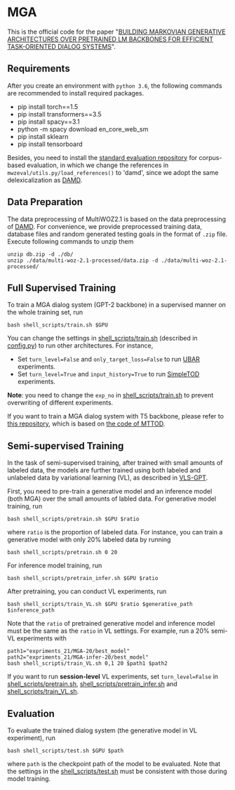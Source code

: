 # MGA
This is the official code for the paper "[BUILDING MARKOVIAN GENERATIVE ARCHITECTURES OVER PRETRAINED LM BACKBONES FOR EFFICIENT TASK-ORIENTED DIALOG SYSTEMS](https://arxiv.org/abs/2204.06452)".
## Requirements
After you create an environment with `python 3.6`, the following commands are recommended to install required packages.
* pip install torch==1.5
* pip install transformers==3.5
* pip install spacy==3.1
* python -m spacy download en_core_web_sm
* pip install sklearn
* pip install tensorboard

Besides, you need to install the [standard evaluation repository](https://github.com/Tomiinek/MultiWOZ_Evaluation) for corpus-based evaluation, in which we change the references in `mwzeval/utils.py/load_references()` to 'damd', since we adopt the same delexicalization as [DAMD](https://github.com/thu-spmi/damd-multiwoz). 
## Data Preparation
The data preprocessing of MultiWOZ2.1 is based on the data preprocessing of [DAMD](https://github.com/thu-spmi/damd-multiwoz). For convenience, we provide preprocessed training data, database files and random generated testing goals in the format of `.zip` file. Execute following commands to unzip them
```
unzip db.zip -d ./db/
unzip ./data/multi-woz-2.1-processed/data.zip -d ./data/multi-woz-2.1-processed/
```
## Full Supervised Training
To train a MGA dialog system (GPT-2 backbone) in a supervised manner on the whole training set, run
```
bash shell_scripts/train.sh $GPU
```
You can change the settings in [shell_scripts/train.sh](shell_scripts/train.sh) (described in [config.py](config.py)) to run other architectures. For instance,
* Set `turn_level=False` and `only_target_loss=False` to run [UBAR](https://github.com/TonyNemo/UBAR-MultiWOZ) experiments.
* Set `turn_level=True` and `input_history=True` to run [SimpleTOD](https://github.com/salesforce/simpletod) experiments.

**Note**: you need to change the `exp_no` in [shell_scripts/train.sh](shell_scripts/train.sh) to prevent overwriting of different experiments.

If you want to train a MGA dialog system with T5 backbone, please refer to [this repository](https://github.com/cycrab/Mttod-for-mga), which is based on [the code of MTTOD](https://github.com/bepoetree/MTTOD).
## Semi-supervised Training
In the task of semi-supervised training, after trained with small amounts of labeled data, the models are further trained using both labeled and unlabeled data by variational learning (VL), as described in [VLS-GPT](https://arxiv.org/abs/2109.04314).

First, you need to pre-train a generative model and an inference model (both MGA) over the small amounts of labled data. For generative model training, run
```
bash shell_scripts/pretrain.sh $GPU $ratio
``` 
where `ratio` is the proportion of labeled data. For instance, you can train a generative model with only 20% labeled data by running
```
bash shell_scripts/pretrain.sh 0 20
``` 
For inference model training, run
```
bash shell_scripts/pretrain_infer.sh $GPU $ratio
```
After pretraining, you can conduct VL experiments, run
```
bash shell_scripts/train_VL.sh $GPU $ratio $generative_path $inference_path
```
Note that the `ratio` of pretrained generative model and inference model must be the same as the `ratio` in VL settings. For example, run a 20% semi-VL experiments with
```
path1="expriments_21/MGA-20/best_model"
path2="expriments_21/MGA-infer-20/best_model"
bash shell_scripts/train_VL.sh 0,1 20 $path1 $path2
```
If you want to run **session-level** VL experiments, set `turn_level=False` in [shell_scripts/pretrain.sh](shell_scripts/pretrain.sh), [shell_scripts/pretrain_infer.sh](shell_scripts/pretrain_infer.sh) and [shell_scripts/train_VL.sh](shell_scripts/train_VL.sh).
## Evaluation
To evaluate the trained dialog system (the generative model in VL experiment), run
```
bash shell_scripts/test.sh $GPU $path
```
where `path` is the checkpoint path of the model to be evaluated. Note that the settings in the [shell_scripts/test.sh](shell_scripts/test.sh) must be consistent with those during model training.




